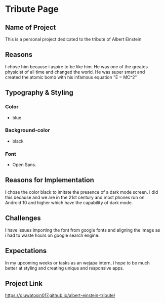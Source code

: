 # Tribute Page

## Name of Project
This is a personal project dedicated to the tribute of Albert Einstein

## Reasons
I chose him because i aspire to be like him. He was one of the greates physicist of all time and changed the world. He was super smart and created the atomic bomb with his infamous equation "E = MC^2"

## Typography & Styling

### Color

- blue

### Background-color

- black

### Font

- Open Sans.

## Reasons for Implementation
I chose the color black to imitate the presence of a dark mode screen. I did this because and we are in the 21st century and most phones run on Android 10 and higher which have the capability of dark mode.

## Challenges
I have issues importing the font from google fonts and aligning the image as i had to waste hours on google search engine.

## Expectations
In my upcoming weeks or tasks as an wejapa intern, i hope to be much better at styling and creating unique and responsive apps.

## Project Link
https://oluwatosin017.github.io/albert-einstein-tribute/

